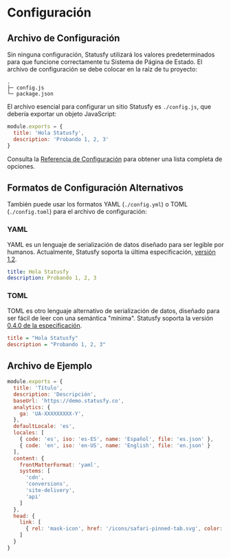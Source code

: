 # Configuración

## Archivo de Configuración

Sin ninguna configuración, Statusfy utilizará los valores predeterminados para que funcione correctamente tu Sistema de Página de Estado. El archivo de configuración se debe colocar en la raíz de tu proyecto:

```
.
├─ config.js
└─ package.json
```

El archivo esencial para configurar un sitio Statusfy es `./config.js`, que debería exportar un objeto JavaScript:

``` js
module.exports = {
  title: 'Hola Statusfy',
  description: 'Probando 1, 2, 3'
}
```

Consulta la [Referencia de Configuración](../config/README.md) para obtener una lista completa de opciones.

## Formatos de Configuración Alternativos

También puede usar los formatos YAML (`./config.yml`) o TOML (`./config.toml`) para el archivo de configuración:

### YAML

YAML es un lenguaje de serialización de datos diseñado para ser legible por humanos. Actualmente, Statusfy soporta la última especificación, [versión 1.2](http://yaml.org/spec/1.2/spec.html).

``` yaml
title: Hola Statusfy
description: Probando 1, 2, 3
```

### TOML

TOML es otro lenguaje alternativo de serialización de datos, diseñado para ser fácil de leer con una semántica "mínima". Statusfy soporta la versión [0.4.0 de la especificación](https://github.com/toml-lang/toml/blob/master/versions/en/toml-v0.4.0.md).

``` ini
title = "Hola Statusfy"
description = "Probando 1, 2, 3"
```

## Archivo de Ejemplo

```javascript
module.exports = {
  title: 'Título',
  description: 'Descripción',
  baseUrl: 'https://demo.statusfy.co',
  analytics: {
    ga: 'UA-XXXXXXXXX-Y',
  },
  defaultLocale: 'es',
  locales: [
    { code: 'es', iso: 'es-ES', name: 'Español', file: 'es.json' },
    { code: 'en', iso: 'en-US', name: 'English', file: 'en.json' }
  ],
  content: {
    frontMatterFormat: 'yaml',
    systems: [
      'cdn',
      'conversions',
      'site-delivery',
      'api'
    ]
  },
  head: {
    link: [
      { rel: 'mask-icon', href: '/icons/safari-pinned-tab.svg', color: '#3e4e88' }
    ]
  }
}
```
